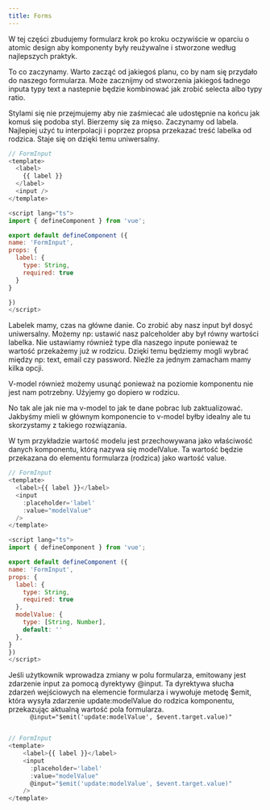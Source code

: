 ```yaml
---
title: Forms
---
```


<div class='mx-10 my-2 p-5 bg-gray-600 rounded-lg'>
  <p class='text-white'>
    W tej części zbudujemy formularz krok po kroku oczywiście w oparciu o 
    <RouterLink to='' class='text-green-500 indent-8'>atomic design</RouterLink>
    aby komponenty były reużywalne i stworzone według najlepszych praktyk. 
  </p>
  <p>
    To co zaczynamy. Warto zacząć od jakiegoś planu, co by nam się przydało do naszego formularza. Może zacznijmy od stworzenia jakiegoś ładnego inputa typy text a nastepnie będzie kombinować jak zrobić selecta albo typy ratio. 
  </p>
  <p>
    Stylami się nie przejmujemy aby nie zaśmiecać ale udostępnie na końcu jak komuś się podoba styl. Bierzemy się za mięso. Zaczynamy od labela. Najlepiej użyć tu interpolacji i poprzez propsa przekazać treść labelka od rodzica. Staje się on dzięki temu uniwersalny.  
  </p>
</div>


  ```js
  // FormInput
<template>
    <label>
      {{ label }}
    </label>
    <input />
</template>

<script lang="ts">
import { defineComponent } from 'vue';

export default defineComponent ({
  name: 'FormInput',
  props: {
    label: {
      type: String,
      required: true
    }
  }

})
</script>
  ```

<div class='mx-10 my-2 p-5 bg-gray-600 rounded-lg text-white'>
  <p>
    Labelek mamy, czas na główne danie. Co zrobić aby nasz input był dosyć uniwersalny.
    Możemy np: ustawić nasz palceholder aby był równy wartości labelka.
    Nie ustawiamy również type dla naszego inpute ponieważ te wartość przekażemy już w rodzicu. Dzięki temu będziemy mogli wybrać między np: text, email czy password. Nieźle za jednym zamacham mamy kilka opcji.
  </p>
  <p class='my-4'>
    V-model również możemy usunąć ponieważ na poziomie komponentu nie jest nam potrzebny. Uźyjemy go dopiero w rodzicu.
  </p>
  <p class='my-4'>
    No tak ale jak nie ma v-model to jak te dane pobrac lub zaktualizować. Jakbyśmy mieli w głównym komponencie to v-model byłby idealny ale tu skorzystamy z takiego rozwiązania. 
  </p>
  <p class='my-4'>
    W tym przykładzie wartość modelu jest przechowywana jako właściwość danych komponentu, którą nazywa się modelValue. Ta wartość będzie przekazana do elementu formularza (rodzica) jako wartość value.
  </p>
</div>

  ```js
  // FormInput
<template>
    <label>{{ label }}</label>
    <input 
      :placeholder='label'
      :value="modelValue"
    />
</template>

<script lang="ts">
import { defineComponent } from 'vue';

export default defineComponent ({
  name: 'FormInput',
  props: {
    label: {
      type: String,
      required: true
    },
    modelValue: {
      type: [String, Number],
      default: ''
    },
  }
})
</script>
  ```

<div class='mx-10 my-2 p-5 bg-gray-600 rounded-lg text-white'>
  <p>
    Jeśli użytkownik wprowadza zmiany w polu formularza, emitowany jest zdarzenie input za pomocą dyrektywy <span class='text-green-500'>@input</span>. Ta dyrektywa słucha zdarzeń wejściowych na elemencie formularza i wywołuje metodę $emit, która wysyła zdarzenie <span class='text-blue-500'>update:modelValue</span> do rodzica komponentu, przekazując aktualną wartość pola formularza.
    <code>
      @input="$emit('update:modelValue', $event.target.value)"
    </code>
  </p>
</div>

```js
// FormInput
<template>
    <label>{{ label }}</label>
    <input 
      :placeholder='label'
      :value="modelValue"
      @input="$emit('update:modelValue', $event.target.value)"
    />
</template>
```

    